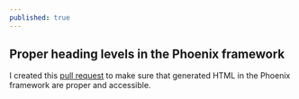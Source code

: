 ```yaml
---
published: true
---
```

## Proper heading levels in the Phoenix framework

I created this [pull request](https://github.com/phoenixframework/phoenix/pull/2966) to make sure that generated HTML in the Phoenix framework are proper and accessible. 
